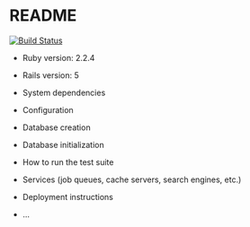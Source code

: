 # README

[![Build Status](https://travis-ci.org/GregoryBL/StrangerTeams.svg?branch=master)](https://travis-ci.org/GregoryBL/StrangerTeams)

* Ruby version: 2.2.4
* Rails version: 5

* System dependencies

* Configuration

* Database creation

* Database initialization

* How to run the test suite

* Services (job queues, cache servers, search engines, etc.)

* Deployment instructions

* ...
